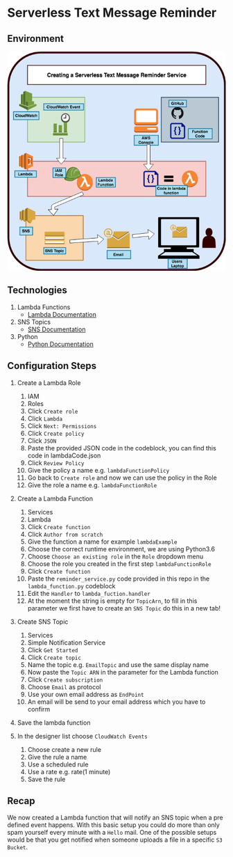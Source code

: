 # Serverless Text Message Reminder
## Environment
![alt text](../images/serverless-text-message-reminder.png "Serverless Mail Reminder Image")

## Technologies

1. Lambda Functions
    * [Lambda Documentation](https://docs.aws.amazon.com/lambda/index.html?id=docs_gateway#lang/en_us)
1. SNS Topics
    * [SNS Documentation](https://docs.aws.amazon.com/sns/index.html?id=docs_gateway#lang/en_us)
1. Python
    * [Python Documentation](https://www.python.org/doc/)

## Configuration Steps

1. Create a Lambda Role

    1. IAM
    1. Roles
    1. Click `Create role`
    1. Click `Lambda`
    1. Click `Next: Permissions`
    1. Click `Create policy`
    1. Click `JSON`
    1. Paste the provided JSON code in the codeblock, you can find this code in lambdaCode.json
    1. Click `Review Policy`
    1. Give the policy a name e.g. `lambdaFunctionPolicy`
    1. Go back to `Create role` and now we can use the policy in the Role
    1. Give the role a name e.g. `lambdaFunctionRole`

1. Create a Lambda Function

    1. Services
    1. Lambda
    1. Click `Create function`
    1. Click `Author from scratch`
    1. Give the function a name for example `lambdaExample`
    1. Choose the correct runtime environment, we are using Python3.6
    1. Choose `Choose an existing role` in the `Role` dropdown menu
    1. Choose the role you created in the first step `lambdaFunctionRole`
    1. Click `Create function`
    1. Paste the `reminder_service.py` code provided in this repo in the `lambda_function.py` codeblock
    1. Edit the `Handler` to `lambda_fuction.handler`
    1. At the moment the string is empty for `TopicArn`, to fill in this parameter we first have to create an `SNS Topic` do this in a new tab!

1. Create SNS Topic

    1. Services
    1. Simple Notification Service
    1. Click `Get Started`
    1. Click `Create topic`
    1. Name the topic e.g. `EmailTopic` and use the same display name
    1. Now paste the `Topic ARN` in the parameter for the Lambda function
    1. Click `Create subscription`
    1. Choose `Email` as protocol
    1. Use your own email address as `EndPoint`
    1. An email will be send to your email address which you have to confirm

1. Save the lambda function

1. In the designer list choose `CloudWatch Events`

    1. Choose create a new rule
    1. Give the rule a name
    1. Use a scheduled rule
    1. Use a rate e.g. rate(1 minute)
    1. Save the rule


## Recap

We now created a Lambda function that will notify an SNS topic when a pre defined event happens. With this basic setup you could do more than only spam yourself every minute with a `Hello` mail. One of the possible setups would be that you get notified when someone uploads a file in a specific `S3 Bucket`.
